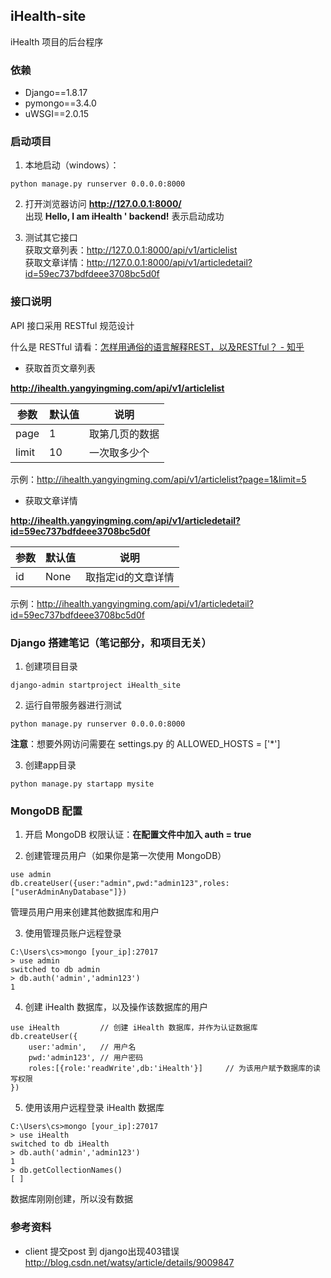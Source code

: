 ## iHealth-site
iHealth 项目的后台程序

### 依赖
* Django==1.8.17
* pymongo==3.4.0
* uWSGI==2.0.15

### 启动项目
1. 本地启动（windows）：
```
python manage.py runserver 0.0.0.0:8000
```

2. 打开浏览器访问 **http://127.0.0.1:8000/**  
  出现 **Hello, I am iHealth ' backend!** 表示启动成功

3. 测试其它接口  
获取文章列表：http://127.0.0.1:8000/api/v1/articlelist  
获取文章详情：http://127.0.0.1:8000/api/v1/articledetail?id=59ec737bdfdeee3708bc5d0f

### 接口说明
API 接口采用 RESTful 规范设计

什么是 RESTful 请看：[怎样用通俗的语言解释REST，以及RESTful？ - 知乎](https://www.zhihu.com/question/28557115)


* 获取首页文章列表

**http://ihealth.yangyingming.com/api/v1/articlelist**

| 参数      | 默认值   | 说明 |
| -------- | -------- | --------       |
| page     | 1        | 取第几页的数据  |
| limit    | 10       | 一次取多少个    |

示例：http://ihealth.yangyingming.com/api/v1/articlelist?page=1&limit=5

* 获取文章详情

**http://ihealth.yangyingming.com/api/v1/articledetail?id=59ec737bdfdeee3708bc5d0f**

| 参数      | 默认值   | 说明 |
| -------- | -------- | --------          |
| id       | None     | 取指定id的文章详情 |

示例：http://ihealth.yangyingming.com/api/v1/articledetail?id=59ec737bdfdeee3708bc5d0f


### Django 搭建笔记（笔记部分，和项目无关）
1. 创建项目目录
```
django-admin startproject iHealth_site
```

2. 运行自带服务器进行测试
```
python manage.py runserver 0.0.0.0:8000
```
**注意**：想要外网访问需要在 settings.py 的 ALLOWED_HOSTS = ['\*']

3. 创建app目录
```
python manage.py startapp mysite
```

### MongoDB 配置
1. 开启 MongoDB 权限认证：**在配置文件中加入 auth = true**

2. 创建管理员用户（如果你是第一次使用 MongoDB）  
```
use admin
db.createUser({user:"admin",pwd:"admin123",roles:["userAdminAnyDatabase"]})
```
管理员用户用来创建其他数据库和用户

3. 使用管理员账户远程登录
```
C:\Users\cs>mongo [your_ip]:27017
> use admin
switched to db admin
> db.auth('admin','admin123')
1
```

4. 创建 iHealth 数据库，以及操作该数据库的用户
```
use iHealth         // 创建 iHealth 数据库，并作为认证数据库
db.createUser({
    user:'admin',   // 用户名
    pwd:'admin123', // 用户密码
    roles:[{role:'readWrite',db:'iHealth'}]     // 为该用户赋予数据库的读写权限
})
```

5. 使用该用户远程登录 iHealth 数据库
```
C:\Users\cs>mongo [your_ip]:27017
> use iHealth
switched to db iHealth
> db.auth('admin','admin123')
1
> db.getCollectionNames()
[ ]
```
数据库刚刚创建，所以没有数据

### 参考资料
* client 提交post 到 django出现403错误  
  http://blog.csdn.net/watsy/article/details/9009847
